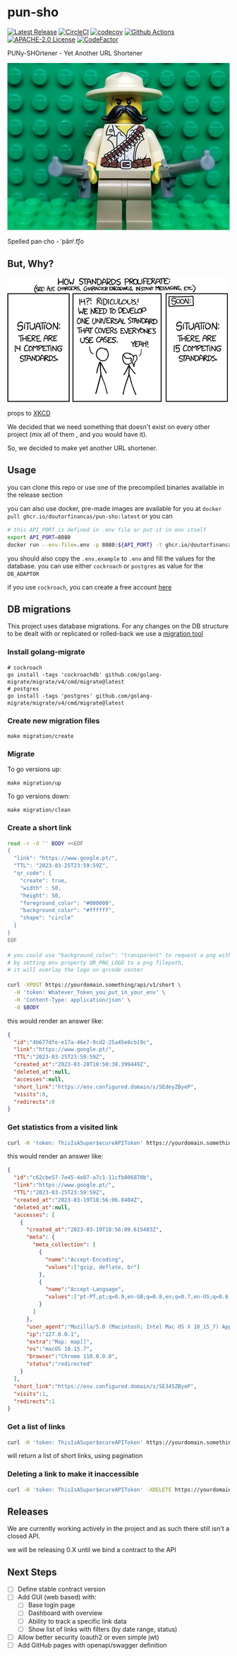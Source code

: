 # pun-sho

[![Latest Release](https://img.shields.io/github/v/release/doutorfinancas/pun-sho)](https://github.com/doutorfinancas/pun-sho/releases)
[![CircleCI](https://circleci.com/gh/circleci/circleci-docs.svg?style=shield)](https://circleci.com/gh/doutorfinancas/pun-sho)
[![codecov](https://codecov.io/gh/doutorfinancas/pun-sho/branch/master/graph/badge.svg?token=JewR1OJdZM)](https://codecov.io/gh/doutorfinancas/pun-sho)
[![Github Actions](https://github.com/doutorfinancas/pun-sho/actions/workflows/codeql-analysis.yml/badge.svg)](https://github.com/doutorfinancas/pun-sho/actions)
[![APACHE-2.0 License](https://img.shields.io/github/license/doutorfinancas/pun-sho)](LICENSE)
[![CodeFactor](https://www.codefactor.io/repository/github/doutorfinancas/pun-sho/badge)](https://www.codefactor.io/repository/github/doutorfinancas/pun-sho)

PUNy-SHOrtener - Yet Another URL Shortener

![Panchooooo](img/pun-sho.png)

Spelled pan‧cho - ˈpãnʲ.t͡ʃo

## But, Why?

![because](img/standards.png)

props to [XKCD](https://xkcd.com/927/)

We decided that we need something that doesn't exist on every other project (mix all of them 
, and you would have it).

So, we decided to make yet another URL shortener.

## Usage
you can clone this repo or use one of the precompiled binaries available in the release section

you can also use docker, pre-made images are available for you at `docker pull ghcr.io/doutorfinancas/pun-sho:latest`
or you can
```bash
# this API_PORT is defined in .env file or put it in env itself
export API_PORT=8080
docker run --env-file=.env -p 8080:${API_PORT} -t ghcr.io/doutorfinancas/pun-sho:latest pun-sho 
```

you should also copy the `.env.example` to `.env` and fill the values for the database.
you can use either `cockroach` or `postgres` as value for the `DB_ADAPTOR`

if you use `cockroach`, you can create a free account [here](https://cockroachlabs.cloud/)

## DB migrations
This project uses database migrations.
For any changes on the DB structure to be dealt with or replicated or rolled-back we use a [migration tool](https://github.com/golang-migrate/migrate)

### Install golang-migrate
```shell
# cockroach
go install -tags 'cockroachdb' github.com/golang-migrate/migrate/v4/cmd/migrate@latest
# postgres
go install -tags 'postgres' github.com/golang-migrate/migrate/v4/cmd/migrate@latest
```

### Create new migration files
```shell
make migration/create
```

### Migrate
To go versions up:
```shell
make migration/up
```

To go versions down:
```shell
make migration/clean
```

### Create a short link
```bash
read -r -d '' BODY <<EOF
{                
  "link": "https://www.google.pt/",
  "TTL": "2023-03-25T23:59:59Z",
  "qr_code": {
    "create": true,
    "width" : 50,
    "height": 50,
    "foreground_color": "#000000",
    "background_color": "#ffffff",
    "shape": "circle"
  }
}
EOF

# you could use "background_color": "transparent" to request a png without background
# by setting env property QR_PNG_LOGO to a png filepath, 
# it will overlay the logo on qrcode center

curl -XPOST https://yourdomain.something/api/v1/short \
  -H 'token: Whatever_Token_you_put_in_your_env' \
  -H 'Content-Type: application/json' \
  -d $BODY 
```

this would render an answer like:
```json
{
  "id":"4b677dfe-e17a-46e7-9cd2-25a45e8cb19c",
  "link":"https://www.google.pt/",
  "TTL":"2023-03-25T23:59:59Z",
  "created_at":"2023-03-20T10:50:38.399449Z",
  "deleted_at":null,
  "accesses":null,
  "short_link":"https://env.configured.domain/s/SEdeyZByeP",
  "visits":0,
  "redirects":0
}
```

### Get statistics from a visited link
```bash
curl -H 'token: ThisIsA5uper$ecureAPIToken' https://yourdomain.something/api/v1/short/c62cbe57-7e45-4e87-a7c1-11cfb006870b 
```

this would render an answer like:
```json
{
  "id":"c62cbe57-7e45-4e87-a7c1-11cfb006870b",
  "link":"https://www.google.pt/",
  "TTL":"2023-03-25T23:59:59Z",
  "created_at":"2023-03-19T18:56:06.8404Z",
  "deleted_at":null,
  "accesses": [
    {
      "created_at":"2023-03-19T18:56:09.615403Z",
      "meta": {
        "meta_collection": [
          {
            "name":"Accept-Encoding",
            "values":["gzip, deflate, br"]
          },
          {
            "name":"Accept-Language",
            "values":["pt-PT,pt;q=0.9,en-GB;q=0.8,en;q=0.7,en-US;q=0.6,es;q=0.5"]
          }
        ]
      },
      "user_agent":"Mozilla/5.0 (Macintosh; Intel Mac OS X 10_15_7) AppleWebKit/537.36 (KHTML, like Gecko) Chrome/110.0.0.0 Safari/537.36",
      "ip":"127.0.0.1",
      "extra":"Map: map[]",
      "os":"macOS 10.15.7",
      "browser":"Chrome 110.0.0.0",
      "status":"redirected"
    }
  ],
  "short_link":"https://env.configured.domain/s/SE345ZByeP",
  "visits":1,
  "redirects":1
}
```

### Get a list of links
```bash
curl -H 'token: ThisIsA5uper$ecureAPIToken' https://yourdomain.something/api/v1/short/?limit=20&offset=0
```

will return a list of short links, using pagination

### Deleting a link to make it inaccessible
```bash
curl -H 'token: ThisIsA5uper$ecureAPIToken' -XDELETE https://yourdomain.something/api/v1/short/c62cbe57-7e45-4e87-a7c1-11cfb006870b
```

## Releases
We are currently working actively in the project and as such there still isn't a closed API.

we will be releasing 0.X until we bind a contract to the API

## Next Steps
- [ ] Define stable contract version
- [ ] Add GUI (web based) with:
  - [ ] Base login page
  - [ ] Dashboard with overview
  - [ ] Ability to track a specific link data
  - [ ] Show list of links with filters (by date range, status)
- [ ] Allow better security (oauth2 or even simple jwt)
- [ ] Add GitHub pages with openapi/swagger definition
